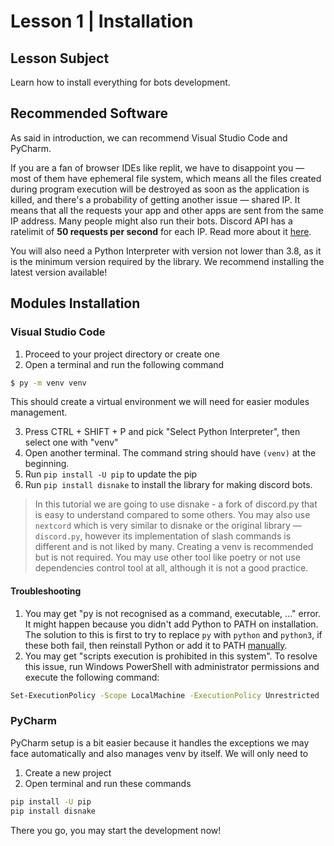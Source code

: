 # Lesson 1 | Installation
## Lesson Subject
Learn how to install everything for bots development.

## Recommended Software
As said in introduction, we can recommend Visual Studio Code and PyCharm.

If you are a fan of browser IDEs like replit, we have to disappoint you — most of them have ephemeral file system, which means all the files created during program execution will be destroyed as soon as the application is killed, and there's a probability of getting another issue — shared IP. It means that all the requests your app and other apps are sent from the same IP address. Many people might also run their bots. Discord API has a ratelimit of **50 requests per second** for each IP. Read more about it [here](https://discord.com/developers/docs/topics/rate-limits).

You will also need a Python Interpreter with version not lower than 3.8, as it is the minimum version required by the library. We recommend installing the latest version available!

## Modules Installation
### Visual Studio Code
1. Proceed to your project directory or create one
2. Open a terminal and run the following command
```sh
$ py -m venv venv
```
This should create a virtual environment we will need for easier modules management.

3. Press CTRL + SHIFT + P and pick "Select Python Interpreter", then select one with "venv"
4. Open another terminal. The command string should have `(venv)` at the beginning. 
5. Run `pip install -U pip` to update the pip
6. Run `pip install disnake` to install the library for making discord bots.
> In this tutorial we are going to use disnake - a fork of discord.py that is easy to understand compared to some others. You may also use `nextcord` which is very similar to disnake or the original library — `discord.py`, however its implementation of slash commands is different and is not liked by many.
> Creating a venv is recommended but is not required. You may use other tool like poetry or not use dependencies control tool at all, although it is not a good practice.
#### Troubleshooting
1. You may get "py is not recognised as a command, executable, ..." error. It might happen because you didn't add Python to PATH on installation. The solution to this is first to try to replace `py` with `python` and `python3`, if these both fail, then reinstall Python or add it to PATH [manually](https://datatofish.com/add-python-to-windows-path/). 
2. You may get "scripts execution is prohibited in this system". To resolve this issue, run Windows PowerShell with administrator permissions and execute the following command:
```sh
Set-ExecutionPolicy -Scope LocalMachine -ExecutionPolicy Unrestricted
```
### PyCharm
PyCharm setup is a bit easier because it handles the exceptions we may face automatically and also manages venv by itself. We will only need to
1. Create a new project
2. Open terminal and run these commands
```sh
pip install -U pip
pip install disnake
```

There you go, you may start the development now!
